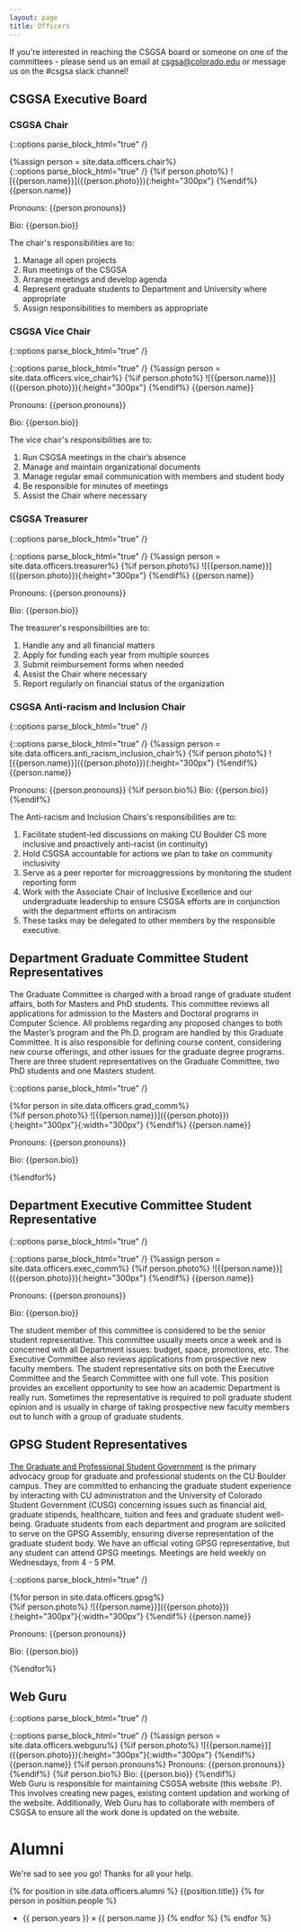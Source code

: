 ```yaml
---
layout: page
title: Officers
---
```

If you're interested in reaching the CSGSA board or someone on one of the committees - please send us an email at csgsa@colorado.edu or message us on the #csgsa slack channel!
## CSGSA Executive Board

### CSGSA Chair

{::options parse_block_html="true" /}
<div class="container">
<div class="row">
{%assign person = site.data.officers.chair%}
<div class="col-sm-4">
<div class="card">
{::options parse_block_html="true" /}
{%if person.photo%}
![{{person.name}}]({{person.photo}}){:height="300px"}
{%endif%}
{{person.name}}

Pronouns: {{person.pronouns}}

Bio: {{person.bio}}
</div>
</div>

<div class="col-sm-8">
The chair's responsibilities are to:

1. Manage all open projects
2. Run meetings of the CSGSA
3. Arrange meetings and develop agenda
4. Represent graduate students to Department and University where appropriate
5. Assign responsibilities to members as appropriate

</div>
</div>
</div>

### CSGSA Vice Chair

{::options parse_block_html="true" /}
<div class="container">
<div class="row">
<div class="col-sm-4">
<div class="card">
{::options parse_block_html="true" /}
{%assign person = site.data.officers.vice_chair%}
{%if person.photo%}
![{{person.name}}]({{person.photo}}){:height="300px"}
{%endif%}
{{person.name}}

Pronouns: {{person.pronouns}}

Bio: {{person.bio}}
</div>
</div>

<div class="col-sm-8">
The vice chair's responsibilities are to:

1. Run CSGSA meetings in the chair’s absence
2. Manage and maintain organizational documents
3. Manage regular email communication with members and student body
4. Be responsible for minutes of meetings
5. Assist the Chair where necessary

</div>
</div>
</div>

### CSGSA Treasurer

{::options parse_block_html="true" /}
<div class="container">
<div class="row">
<div class="col-sm-4">
<div class="card">
{::options parse_block_html="true" /}
{%assign person = site.data.officers.treasurer%}
{%if person.photo%}
![{{person.name}}]({{person.photo}}){:height="300px"}
{%endif%}
{{person.name}}

Pronouns: {{person.pronouns}}

Bio: {{person.bio}}
</div>
</div>

<div class="col-sm-8">
The treasurer's responsibilities are to:

1. Handle any and all financial matters
2. Apply for funding each year from multiple sources
3. Submit reimbursement forms when needed
4. Assist the Chair where necessary
5. Report regularly on financial status of the organization
</div>
</div>
</div>

### CSGSA Anti-racism and Inclusion Chair

{::options parse_block_html="true" /}
<div class="container">
<div class="row">
<div class="col-sm-4">
<div class="card">
{::options parse_block_html="true" /}
{%assign person = site.data.officers.anti_racism_inclusion_chair%}
{%if person.photo%}
![{{person.name}}]({{person.photo}}){:height="300px"}
{%endif%}
{{person.name}}

Pronouns: {{person.pronouns}}
{%if person.bio%}
Bio: {{person.bio}}
{%endif%}
</div>
</div>

<div class="col-sm-8">
The Anti-racism and Inclusion Chairs's responsibilities are to:

1. Facilitate student-led discussions on making CU Boulder CS more inclusive and proactively anti-racist (in continuity)
2. Hold CSGSA accountable for actions we plan to take on community inclusivity
3. Serve as a peer reporter for microaggressions by monitoring the student reporting form
4. Work with the Associate Chair of Inclusive Excellence and our undergraduate leadership to ensure CSGSA efforts are in conjunction with the department efforts on antiracism
5. These tasks may be delegated to other members by the responsible executive.
</div>
</div>
</div>

## Department Graduate Committee Student Representatives

The Graduate Committee is charged with a broad range of graduate student affairs, both for Masters and PhD students. This committee reviews all applications for admission to the Masters and Doctoral programs in Computer Science. All problems regarding any proposed changes to both the Master’s program and the Ph.D. program are handled by this Graduate Committee. It is also responsible for defining course content, considering new course offerings, and other issues for the graduate degree programs. There are three student representatives on the Graduate Committee, two PhD students and one Masters student.



{::options parse_block_html="true" /}
<div class="container">
{%for person in site.data.officers.grad_comm%}
<div class="col-sm-6">
<div class="card">
{%if person.photo%}
![{{person.name}}]({{person.photo}}){:height="300px"}{:width="300px"}
{%endif%}
{{person.name}}

Pronouns: {{person.pronouns}}

Bio: {{person.bio}}
</div>
</div>
{%endfor%}
</div>

## Department Executive Committee Student Representative
{::options parse_block_html="true" /}
<div class="container">
<div class="row">
<div class="col-sm-4">
<div class="card">
{::options parse_block_html="true" /}
{%assign person = site.data.officers.exec_comm%}
{%if person.photo%}
![{{person.name}}]({{person.photo}}){:height="300px"}
{%endif%}
{{person.name}}

Pronouns: {{person.pronouns}}

Bio: {{person.bio}}
</div>
</div>

<div class="col-sm-8">
The student member of this committee is considered to be the senior student representative. This committee usually meets once a week and is concerned with all Department issues: budget, space, promotions, etc. The Executive Committee also reviews applications from prospective new faculty members. The student representative sits on both the Executive Committee and the Search Committee with one full vote. This position provides an excellent opportunity to see how an academic Department is really run. Sometimes the representative is required to poll graduate student opinion and is usually in charge of taking prospective new faculty members out to lunch with a group of graduate students.
</div>
</div>
</div>

## GPSG Student Representatives
[The Graduate and Professional Student Government](https://www.colorado.edu/gpsg/) is the primary advocacy group for graduate and professional students on the CU Boulder campus. They are committed to enhancing the graduate student experience by interacting with CU administration and the University of Colorado Student Government (CUSG) concerning issues such as financial aid, graduate stipends, healthcare, tuition and fees and graduate student well-being. Graduate students from each department and program are solicited to serve on the GPSG Assembly, ensuring diverse representation of the graduate student body. We have an official voting GPSG representative, but any student can attend GPSG meetings. Meetings are held weekly on Wednesdays, from 4 - 5 PM.

{::options parse_block_html="true" /}
<div class="container">
{%for person in site.data.officers.gpsg%}
<div class="col-sm-6">
<div class="card">
{%if person.photo%}
![{{person.name}}]({{person.photo}}){:height="300px"}{:width="300px"}
{%endif%}
{{person.name}}

Pronouns: {{person.pronouns}}

Bio: {{person.bio}}
</div>
</div>
{%endfor%}
</div>

## Web Guru

{::options parse_block_html="true" /}
<div class="container">
<div class="row">
<div class="col-sm-4">
<div class="card">
{::options parse_block_html="true" /}
{%assign person = site.data.officers.webguru%}
{%if person.photo%}
![{{person.name}}]({{person.photo}}){:height="300px"}{:width="300px"}
{%endif%}
{{person.name}}
{%if person.pronouns%}
Pronouns: {{person.pronouns}}
{%endif%}
{%if person.bio%}
Bio: {{person.bio}}
{%endif%}
</div>
</div>

<div class="col-sm-8">
Web Guru is responsible for maintaining CSGSA website (this website :P). This involves creating new pages, existing content updation and working of the website. Additionally, Web Guru has to collaborate with members of CSGSA to ensure all the work done is updated on the website.
</div>
</div>
</div>


# Alumni

We're sad to see you go! Thanks for all your help.

{% for position in site.data.officers.alumni %}
{{position.title}}
  {% for person in position.people %}
  * {{ person.years }} &raquo; {{ person.name }}
  {% endfor %}
{% endfor %}
